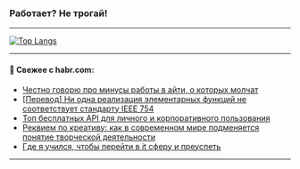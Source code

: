 ### Работает? Не трогай!

---
<!--
#### 🛠️ Technical stack:

![Java](https://img.shields.io/badge/Java-informational?logo=Oracle&style=flat&logoColor=white&color=FF4500)
![Kotlin](https://img.shields.io/badge/Kotlin-informational?logo=Kotlin&style=flat&logoColor=white&color=774D97)
![TS](https://img.shields.io/badge/TypeScript-informational?logo=typeScript&style=flat&logoColor=black&color=017acc)
![Python](https://img.shields.io/badge/Python-informational?logo=Python&style=flat&logoColor=black&color=ffdd54) <br>
![Spring](https://img.shields.io/badge/Spring-informational?logo=Spring&style=flat&logoColor=white&color=6DB33F) 
![SpringBoot](https://img.shields.io/badge/SpringBoot-informational?logo=SpringBoot&style=flat&logoColor=white&color=6DB33F)
![Nest](https://img.shields.io/badge/NestJS-informational?logo=NestJS&style=flat&logoColor=white&color=E0234E) 
![NodeJS](https://img.shields.io/badge/NodeJS-informational?logo=node.js&style=flat&logoColor=white&color=70A760)<br>
![PostgreSQL](https://img.shields.io/badge/PostgreSQL-informational?logo=PostgreSQL&style=flat&logoColor=white&color=DAA520)
![MongoDB](https://img.shields.io/badge/MongoDB-informational?logo=MongoDB&style=flat&logoColor=white&color=870000)
![Apache](https://img.shields.io/badge/Apache-informational?logo=apache&style=flat&logoColor=white&color=f74e28)

___ 
-->

<!--- #### 🛠️ : --->

[![Top Langs](https://github-readme-stats-82jvfl3w3-advtsettinggmailcoms-projects.vercel.app/api/top-langs/?username=zloylis&langs_count=10&hide_title=true&title_color=e6edf3&size_weight=0.5&count_weight=0.5&layout=compact&hide_progress=true&hide_border=true&theme=dracula)](https://github.com/zloylis)

<!---


####  :octocat:&nbsp;&nbsp; Статистика:

![GitHub stats](https://github-readme-stats-u2qms2cxw-advtsettinggmailcoms-projects.vercel.app/api?username=zloylis&show_icons=true&hide_border=true&theme=dracula&title_color=e6edf3&include_all_commits=true&count_private=true&hide_rank=false&hide_title=true&rank_icon=github)
-->
---

#### 💬 Свежее с habr.com:

<!-- BLOG-POST-LIST:START -->
- [Честно говорю про минусы работы в айти, о которых молчат](https://habr.com/ru/articles/881830/?utm_source=habrahabr&utm_medium=rss&utm_campaign=881830)
- [[Перевод] Ни одна реализация элементарных функций не соответствует стандарту IEEE 754](https://habr.com/ru/companies/ruvds/articles/881698/?utm_source=habrahabr&utm_medium=rss&utm_campaign=881698)
- [Топ бесплатных API для личного и корпоративного пользования](https://habr.com/ru/articles/881814/?utm_source=habrahabr&utm_medium=rss&utm_campaign=881814)
- [Реквием по креативу: как в современном мире подменяется понятие творческой деятельности](https://habr.com/ru/companies/ru_mts/articles/881138/?utm_source=habrahabr&utm_medium=rss&utm_campaign=881138)
- [Где я учился, чтобы перейти в it сферу и преуспеть](https://habr.com/ru/articles/881762/?utm_source=habrahabr&utm_medium=rss&utm_campaign=881762)
<!-- BLOG-POST-LIST:END -->

---

